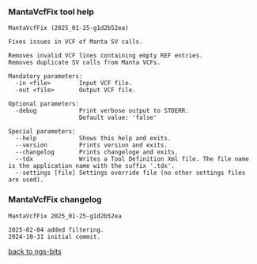 ### MantaVcfFix tool help
	MantaVcfFix (2025_01-25-g1d2b52ea)
	
	Fixes issues in VCF of Manta SV calls.
	
	Removes invalid VCF lines containing empty REF entries.
	Removes duplicate SV calls from Manta VCFs.
	
	Mandatory parameters:
	  -in <file>        Input VCF file.
	  -out <file>       Output VCF file.
	
	Optional parameters:
	  -debug            Print verbose output to STDERR.
	                    Default value: 'false'
	
	Special parameters:
	  --help            Shows this help and exits.
	  --version         Prints version and exits.
	  --changelog       Prints changeloge and exits.
	  --tdx             Writes a Tool Definition Xml file. The file name is the application name with the suffix '.tdx'.
	  --settings [file] Settings override file (no other settings files are used).
	
### MantaVcfFix changelog
	MantaVcfFix 2025_01-25-g1d2b52ea
	
	2025-02-04 added filtering.
	2024-10-31 initial commit.
[back to ngs-bits](https://github.com/imgag/ngs-bits)